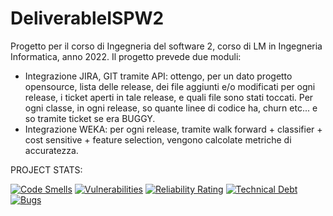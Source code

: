 # DeliverableISPW2

Progetto per il corso di Ingegneria del software 2, corso di LM in Ingegneria Informatica, anno 2022.
Il progetto prevede due moduli:
- Integrazione JIRA, GIT tramite API: ottengo, per un dato progetto opensource, lista delle release, dei file aggiunti e/o modificati per ogni release, i ticket aperti in tale release, e quali file sono stati toccati.
  Per ogni classe, in ogni release, so quante linee di codice ha, churn etc... e so tramite ticket se era BUGGY.
- Integrazione WEKA: per ogni release, tramite walk forward + classifier + cost sensitive + feature selection, vengono calcolate metriche di accuratezza.

PROJECT STATS:

[![Code Smells](https://sonarcloud.io/api/project_badges/measure?project=simonefesta_DeliverableISPW2&metric=code_smells)](https://sonarcloud.io/summary/new_code?id=simonefesta_DeliverableISPW2)  [![Vulnerabilities](https://sonarcloud.io/api/project_badges/measure?project=simonefesta_DeliverableISPW2&metric=vulnerabilities)](https://sonarcloud.io/summary/new_code?id=simonefesta_DeliverableISPW2)   [![Reliability Rating](https://sonarcloud.io/api/project_badges/measure?project=simonefesta_DeliverableISPW2&metric=reliability_rating)](https://sonarcloud.io/summary/new_code?id=simonefesta_DeliverableISPW2)  [![Technical Debt](https://sonarcloud.io/api/project_badges/measure?project=simonefesta_DeliverableISPW2&metric=sqale_index)](https://sonarcloud.io/summary/new_code?id=simonefesta_DeliverableISPW2)  [![Bugs](https://sonarcloud.io/api/project_badges/measure?project=simonefesta_DeliverableISPW2&metric=bugs)](https://sonarcloud.io/summary/new_code?id=simonefesta_DeliverableISPW2)
